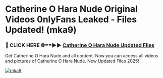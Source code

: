 # Catherine O Hara Nude Original Videos 0nlyFans Leaked - Files Updated! (mka9)

<h3>🔴 CLICK HERE 🌐==►► <a href="https://tinyurl.com/yc6ubb5a" rel="nofollow">Catherine O Hara Nude Updated Files</a></h3>

Get Catherine O Hara Nude and all content. Now you can access all videos and pictures of Catherine O Hara Nude. New Updated Files 2025!

[![mka9](https://i.imgur.com/7eu0CRL.gif)](https://tinyurl.com/yc6ubb5a)
